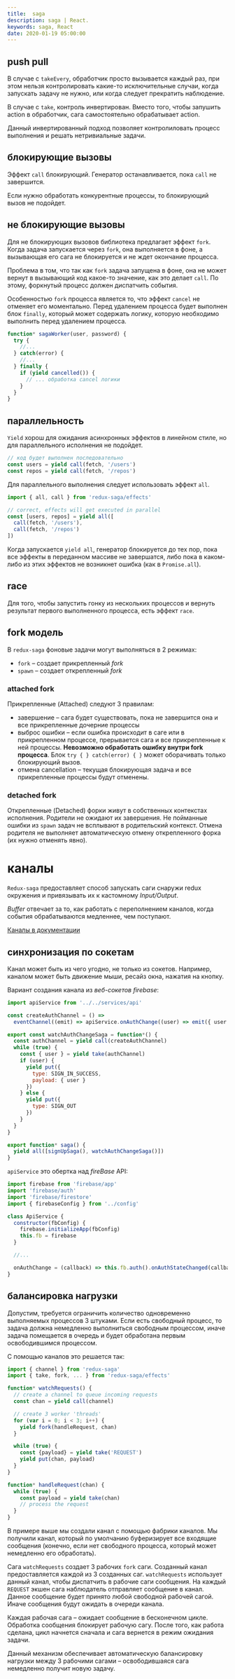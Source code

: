 ```yaml
---
title:  saga
description: saga | React.
keywords: saga, React
date: 2020-01-19 05:00:00
---
```


## push pull

В случае с ```takeEvery```, обработчик просто вызывается каждый раз, при этом нельзя контролировать какие-то исключительные случаи, когда запускать задачу не нужно, или когда следует прекратить наблюдение. 

В случае с ```take```, контроль инвертирован. Вместо того, чтобы запушить action в обработчик, сага самостоятельно обрабатывает action.

Данный инвертированный подход позволяет контролиловать процесс выполнения и решать нетривиальные задачи.

## блокирующие вызовы

Эффект ```call``` блокирующий. Генератор останавливается, пока ```call``` не завершится.

Если нужно обработать конкурентные процессы, то блокирующий вызов не подойдет.

## не блокирующие вызовы

Для не блокирующих вызовов библиотека предлагает эффект ```fork```. Когда задача запускается через ```fork```, она выполняется в фоне, а вызывающая его сага не блокируется и не ждет окончание процесса.

Проблема в том, что так как ```fork``` задача запущена в фоне, она не может вернут в вызывающий код какое-то значение, как это делает ```call```. По этому, форкнутый процесс должен диспатчить события. 

Особенностью ```fork``` процесса является то, что эффект ```cancel``` не отменяет его моментально. Перед удалением процесса будет выполнен блок ```finally```, который может содержать логику, которую необходимо выполнить перед удалением процесса. 

```js
function* sagaWorker(user, password) {
  try {
    //...
  } catch(error) {
    //...
  } finally {
    if (yield cancelled()) {
      // ... обработка cancel логики
    }
  }
}
```

## параллельность

```Yield``` хорош для ожидания асинхронных эффектов в линейном стиле, но для параллельного исполнения не подойдет. 

```js
// код будет выполнен последовательно
const users = yield call(fetch, '/users')
const repos = yield call(fetch, '/repos')
```

Для параллельного выполнения следует использовать эффект ```all```.

```js
import { all, call } from 'redux-saga/effects'

// correct, effects will get executed in parallel
const [users, repos] = yield all([
  call(fetch, '/users'),
  call(fetch, '/repos')
])
```

Когда запускается ```yield all```, генератор блокируется до тех пор, пока все эффекты в переданном массиве не завершатся, либо пока в каком-либо из этих эффектов не возникнет ошибка (как в ```Promise.all```).

## race

Для того, чтобы запустить гонку из нескольких процессов и вернуть результат первого выполненного процесса, есть эффект ```race```.

## fork модель

В ```redux-saga``` фоновые задачи могут выполняться в 2 режимах: 

+ ```fork``` &ndash; создает прикрепленный *fork*
+ ```spawn``` &ndash; создает открепленный *fork* 

### attached fork

Прикрепленные <span lang="en">(Attached)</span> следуют 3 правилам:

+ завершение &ndash; сага будет существовать, пока не завершится она и все прикрепленные дочерние процессы
+ выброс ошибки &ndash; если ошибка происходит в саге или в прикрепленном процессе, прерывается сага и все прикрепленные к ней процессы. **Невозможно обработать ошибку внутри fork процесса**. Блок ```try { } catch(error) { }``` может оборачивать только блокирующий вызов.
+ отмена <span lang="en">сancellation</span> &ndash; текущая блокирующая задача и все прикрепленные процессы будут отменены.

### detached fork

Открепленные (<span lang="en">Detached</span>) форки живут в собственных контекстах исполнения. Родители не ожидают их завершения. Не пойманные ошибки из ```spawn``` задач не всплывают в родительский контекст. Отмена родителя не выполняет автоматическую отмену открепленного форка (их нужно отменять явно).

# каналы

```Redux-saga``` предоставляет способ запускать саги снаружи redux окружения и привязывать их к кастомному *Input/Output*.

*Buffer* отвечает за то, как работать с переполнением каналов, когда события обрабатываются медленнее, чем поступают.

[Каналы в документации](https://redux-saga.js.org/docs/advanced/Channels.html)

## синхронизация по сокетам

Канал может быть из чего угодно, не только из сокетов. Например, каналом может быть движение мыши, ресайз окна, нажатия на кнопку.

Вариант создания канала из *веб-сокетов* *firebase*:

```js
import apiService from '../../services/api'

const createAuthChannel = () =>
  eventChannel((emit) => apiService.onAuthChange((user) => emit({ user })))

export const watchAuthChangeSaga = function*() {
  const authChannel = yield call(createAuthChannel)
  while (true) {
    const { user } = yield take(authChannel)
    if (user) {
      yield put({
        type: SIGN_IN_SUCCESS,
        payload: { user }
      })
    } else {
      yield put({
        type: SIGN_OUT
      })
    }
  }
}

export function* saga() {
  yield all([signUpSaga(), watchAuthChangeSaga()])
}
```

```apiService``` это обертка над *fireBase* API:

```js
import firebase from 'firebase/app'
import 'firebase/auth'
import 'firebase/firestore'
import { firebaseConfig } from '../config'

class ApiService {
  constructor(fbConfig) {
    firebase.initializeApp(fbConfig)
    this.fb = firebase
  }

  //...

  onAuthChange = (callback) => this.fb.auth().onAuthStateChanged(callback)
}
```

## балансировка нагрузки

Допустим, требуется ограничить количество одновременно выполняемых процессов 3 штуками. Если есть свободный процесс, то задача должна немедленно выполниться свободным процессом, иначе задача помещается в очередь и будет обработана первым освободившимся процессом.

С помощью каналов это решается так:

```js
import { channel } from 'redux-saga'
import { take, fork, ... } from 'redux-saga/effects'

function* watchRequests() {
  // create a channel to queue incoming requests
  const chan = yield call(channel)

  // create 3 worker 'threads'
  for (var i = 0; i < 3; i++) {
    yield fork(handleRequest, chan)
  }

  while (true) {
    const {payload} = yield take('REQUEST')
    yield put(chan, payload)
  }
}

function* handleRequest(chan) {
  while (true) {
    const payload = yield take(chan)
    // process the request
  }
}
```

В примере выше мы создали канал с помощью фабрики каналов. Мы получили канал, который по умолчанию буферизирует все входящие сообщения (конечно, если нет свободного процесса, который может немедленно его обработать).

Сага ```watchRequests``` создает 3 рабочих ```fork``` саги. Созданный канал предоставляется каждой из 3 созданных саг. ```watchRequests``` использует данный канал, чтобы диспатчить в рабочие саги сообщения. На каждый ```REQUEST``` экшен сага наблюдатель отправляет сообщение в канал. Данное сообщение будет принято любой свободной рабочей сагой. Иначе сообщения будут ожидать в очереди канала.

Каждая рабочая сага &ndash; ожидает сообщение в бесконечном цикле. Обработка сообщения блокирует рабочую сагу. После того, как работа сделана, цикл начнется сначала и сага вернется в режим ожидания задачи. 

Данный механизм обеспечивает автоматическую балансировку нагрузки между 3 рабочими сагами &ndash; освободившаяся сага немедленно получит новую задачу.
